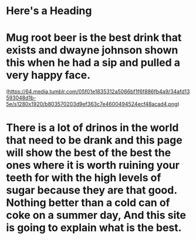 
# Here's a Heading

# Mug root beer is the best drink that exists and dwayne johnson shown this when he had a sip and pulled a very happy face.
(https://64.media.tumblr.com/05f01e1835312a5066bf1f6f886fb4a9/34afd13593048d1b-5e/s1280x1920/b803570203d9ef363c7e4600494524ecf48acad4.png)

# There is a lot of drinos in the world that need to be drank and this page will show the best of the best the ones where it is worth ruining your teeth for with the high levels of sugar because they are that good. Nothing better than a cold can of coke on a summer day, And this site is going to explain what is the best.

